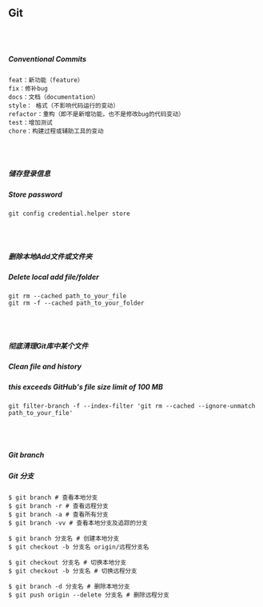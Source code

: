 ## Git

<br /><br />

##### Conventional Commits

```
feat：新功能（feature）
fix：修补bug
docs：文档（documentation）
style： 格式（不影响代码运行的变动）
refactor：重构（即不是新增功能，也不是修改bug的代码变动）
test：增加测试
chore：构建过程或辅助工具的变动
```

<br /><br />

##### 储存登录信息
##### Store password

```
git config credential.helper store
```

<br /><br />

##### 删除本地Add文件或文件夹
##### Delete local add file/folder

```
git rm --cached path_to_your_file
git rm -f --cached path_to_your_folder
```

<br /><br />

##### 彻底清理Git库中某个文件
##### Clean file and history
##### this exceeds GitHub's file size limit of 100 MB

```
git filter-branch -f --index-filter 'git rm --cached --ignore-unmatch path_to_your_file'
```

<br /><br />

##### Git branch
##### Git 分支

```
$ git branch # 查看本地分支
$ git branch -r # 查看远程分支
$ git branch -a # 查看所有分支
$ git branch -vv # 查看本地分支及追踪的分支

$ git branch 分支名 # 创建本地分支
$ git checkout -b 分支名 origin/远程分支名 

$ git checkout 分支名 # 切换本地分支
$ git checkout -b 分支名 # 切换远程分支

$ git branch -d 分支名 # 删除本地分支
$ git push origin --delete 分支名 # 删除远程分支
```